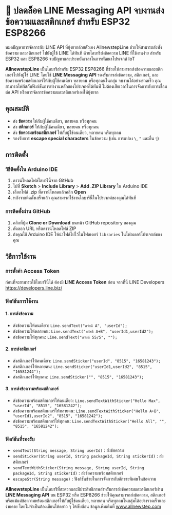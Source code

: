 #  🚀 ปลดล็อค LINE Messaging API จบงานส่งข้อความและสติกเกอร์ สำหรับ ESP32 ESP8266
หมดปัญหาการจัดการกับ LINE API ที่ยุ่งยากด้วยตัวเอง AllnewstepLine ช่วยให้สามารถส่งทั้งข้อความ และสติกเกอร์ ไปยังผู้ใช้ LINE ได้ทันที
ด้วยไลบารีส่งข้อความ LINE ที่ใช้งานง่าย สำหรับ ESP32 และ ESP8266 จบปัญหาและประหยัดเวลาในการพัฒนาโปรเจกต์ IoT 

**AllnewstepLine** เป็นไลบารีสำหรับ ESP32 ESP8266 ที่ช่วยให้สามารถส่งข้อความและสติกเกอร์ไปยังผู้ใช้ LINE โดยใช้ **LINE Messaging API** รองรับการส่งข้อความ, สติกเกอร์, และข้อความพร้อมสติกเกอร์ให้กับผู้ใช้คนเดียว หลายคน หรือทุกคนในกลุ่ม จบงานได้อย่างรวดเร็ว
คุณสามารถโฟกัสกับฟังก์ชันการทำงานหลักของโปรเจกต์ได้ทันที ไม่ต้องเสียเวลาในการจัดการกับการเชื่อมต่อ API หรือการจัดการข้อความและสติกเกอร์เองให้ยุ่งยาก

## คุณสมบัติ
- ส่ง **ข้อความ** ให้กับผู้ใช้คนเดียว, หลายคน หรือทุกคน
- ส่ง **สติกเกอร์** ให้กับผู้ใช้คนเดียว, หลายคน หรือทุกคน
- ส่ง **ข้อความพร้อมสติกเกอร์** ให้กับผู้ใช้คนเดียว, หลายคน หรือทุกคน
- รองรับการ **escape special characters** ในข้อความ (เช่น การแปลง `\`, `"` และอื่น ๆ)

## การติดตั้ง

### วิธีติดตั้งใน Arduino IDE

1. ดาวน์โหลดไฟล์ไลบารีนี้จาก GitHub
2. ไปที่ **Sketch** > **Include Library** > **Add .ZIP Library** ใน Arduino IDE
3. เลือกไฟล์ .zip ที่ดาวน์โหลดแล้วคลิก **Open**
4. หลังจากติดตั้งเสร็จแล้ว คุณสามารถใช้งานไลบารีนี้ในโปรเจกต์ของคุณได้ทันที

### การติดตั้งผ่าน GitHub

1. คลิกที่ปุ่ม **Clone or Download** บนหน้า GitHub repository ของคุณ
2. คัดลอก URL หรือดาวน์โหลดไฟล์ ZIP
3. ถ้าคุณใช้ Arduino IDE ให้นำไฟล์ไปไว้ในโฟลเดอร์ `libraries` ในโฟลเดอร์โปรเจกต์ของคุณ

## วิธีการใช้งาน

### การตั้งค่า Access Token

ก่อนที่จะสามารถใช้ไลบารีนี้ได้ ต้องมี **LINE Access Token** ก่อน จากที่นี่ LINE Developers https://developers.line.biz/

### ฟังก์ชันการใช้งาน

#### 1. การส่งข้อความ
- ส่งข้อความให้คนเดียว: `Line.sendText("สวัสดี A", "userId");`
- ส่งข้อความให้หลายคน: `Line.sendText("สวัสดี A+B", "userId1,userId2");`
- ส่งข้อความให้ทุกคน: `Line.sendText("สวัสดี 55/5", "");`

#### 2. การส่งสติกเกอร์
- ส่งสติกเกอร์ให้คนเดียว: `Line.sendSticker("userId", "8515", "16581243");`
- ส่งสติกเกอร์ให้หลายคน: `Line.sendSticker("userId1,userId2", "8515", "16581244");`
- ส่งสติกเกอร์ให้ทุกคน: `Line.sendSticker("", "8515", "16581243");`

#### 3. การส่งข้อความพร้อมสติกเกอร์
- ส่งข้อความพร้อมสติกเกอร์ให้คนเดียว: `Line.sendTextWithSticker("Hello Max", "userId", "8515", "16581242");`
- ส่งข้อความพร้อมสติกเกอร์ให้หลายคน: `Line.sendTextWithSticker("Hello A+B", "userId1,userId2", "8515", "16581242");`
- ส่งข้อความพร้อมสติกเกอร์ให้ทุกคน: `Line.sendTextWithSticker("Hello All", "", "8515", "16581242");`

### ฟังก์ชันที่รองรับ
- `sendText(String message, String userId)` : ส่งข้อความ
- `sendSticker(String userId, String packageId, String stickerId)` : ส่งสติกเกอร์
- `sendTextWithSticker(String message, String userId, String packageId, String stickerId)` : ส่งข้อความพร้อมสติกเกอร์
- `escapeStr(String message)` : ฟังก์ชันช่วยในการจัดการกับอักขระพิเศษในข้อความ

**AllnewstepLine** เป็นไลบารีที่สะดวกและมีประสิทธิภาพสำหรับการส่งข้อความและสติกเกอร์ผ่าน **LINE Messaging API** บน ESP32 หรือ ESP8266 ช่วยให้คุณสามารถส่งข้อความ, สติกเกอร์ หรือแม้แต่ข้อความพร้อมสติกเกอร์ให้กับผู้ใช้คนเดียว, หลายคน หรือทุกคนในกลุ่มได้อย่างรวดเร็วและง่ายดาย โดยไม่จำเป็นต้องเขียนโค้ดยาว ๆ ให้ซับซ้อน ข้อมูลเพิ่มเติมที่ www.allnewstep.com



